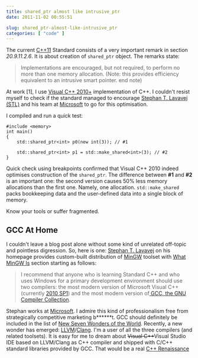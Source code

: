 ```yaml
---
title: shared_ptr almost like intrusive_ptr
date: 2011-11-02 00:55:51

slug: shared_ptr-almost-like-intrusive_ptr
categories: [ "code" ]
---
```


The current [C++11](http://en.wikipedia.org/wiki/C%2B%2B11) Standard consists of a very important remark in section _20.9.11.2.6_. It is about creation of `shared_ptr` object. The remarks state:


> Implementations are encouraged, but not required, to perform no more than one memory allocation.
> (Note: this provides efficiency equivalent to an intrusive smart pointer. end note)


At work [1], I use [Visual C++ 2010+](http://en.wikipedia.org/wiki/Visual_C%2B%2B) implementation of C++. I couldn't resist myself to check if the standard managed to encourage [Stephan T. Lavavej (STL)](http://channel9.msdn.com/Tags/stephan-t-lavavej) and his team at [Microsoft](http://www.microsoft.com/) to go for this optimisation.

I compiled and run a quick test:

```  
#include <memory>
int main()
{
    std::shared_ptr<int> p0(new int(3)); // #1
    
    std::shared_ptr<int> p1 = std::make_shared<int>(3); // #2
}
```

Quick check using breakpoints confirmed that Visual C++ 2010 indeed optimises construction of the `shared_ptr`. The difference between **#1** and **#2** is an important one: the second version causes 50% less memory allocations than the first one. Namely, one allocation. `std::make_shared` packs bookkeeping data and the user-defined data into a single block of memory.

Know your tools or suffer fragmented.

GCC At Home
-----------

I couldn't leave a blog post alone without some kind of unrelated off-topic and pointless digression. So, here is one: [Stephan T. Lavavej](http://nuwen.net/) on his homepage provides custom-built distribution of [MinGW](http://nuwen.net/mingw.html) toolset with [What MinGW Is](http://nuwen.net/mingw.html#about) section starting as follows:


> I recommend that anyone who is learning Standard C++ and who uses Windows for a primary development environment should use two compilers: the most modern version of Microsoft Visual C++ (currently [2010 SP1](http://blogs.msdn.com/b/vcblog/archive/2011/03/10/10139062.aspx)) and the most modern version of[ GCC, the GNU Compiler Collection](http://gcc.gnu.org).

Stephan works at [Microsoft](http://www.microsoft.com/). I admire this kind of professionalism free from strategically competitive marketing b******t. GCC should definitely be included in the list of [New Seven Wonders of the World](http://en.wikipedia.org/wiki/New_Seven_Wonders_of_the_World). Recently, a new wonder has emerged: [LLVM](http://en.wikipedia.org/wiki/Low_Level_Virtual_Machine)/[Clang](http://en.wikipedia.org/wiki/Clang). I'm a user of all the three compilers (and related toolsets). It is easy for me to dream about <del>Visual C++</del>Visual Studio IDE based on LLVM/Clang as C++ compiler and shipped with C/C++ standard libraries provided by GCC. That would be a real [C++ Renaissance](http://mariusbancila.ro/blog/2011/06/20/cpp-renaissance-at-microsoft/)
